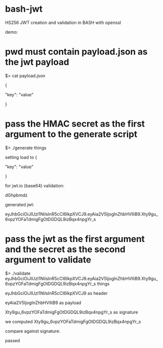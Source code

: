 # bash-jwt
HS256 JWT creation and validation in BASH with openssl

demo:

# pwd must contain payload.json as the jwt payload

$> cat payload.json

{

  "key": "value"
  
}


# pass the HMAC secret as the first argument to the generate script

$> ./generate things

setting load to {

  "key": "value"
  
}

for jwt.io (base64) validation:

dGhpbmdz


generated jwt:

eyJhbGciOiJIUzI1NiIsInR5cCI6IkpXVCJ9.eyAia2V5IjogInZhbHVlIiB9.Xty9gu_6vpzYOFaTdmigFgOtDGDQL9izBqx4npgYr_s


# pass the jwt as the first argument and the secret as the second argument to validate
$> ./validate eyJhbGciOiJIUzI1NiIsInR5cCI6IkpXVCJ9.eyAia2V5IjogInZhbHVlIiB9.Xty9gu_6vpzYOFaTdmigFgOtDGDQL9izBqx4npgYr_s things

eyJhbGciOiJIUzI1NiIsInR5cCI6IkpXVCJ9 as header

eyAia2V5IjogInZhbHVlIiB9 as payload

Xty9gu_6vpzYOFaTdmigFgOtDGDQL9izBqx4npgYr_s as signature

we computed Xty9gu_6vpzYOFaTdmigFgOtDGDQL9izBqx4npgYr_s

compare against signature:

passed

